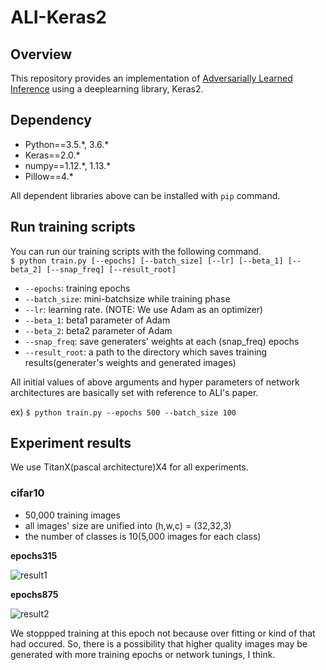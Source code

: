 # ALI-Keras2

## Overview

This repository provides an implementation of [Adversarially Learned Inference](https://arxiv.org/pdf/1606.00704) using a deeplearning library, Keras2.

## Dependency

* Python==3.5.\*, 3.6.\*
* Keras==2.0.\*
* numpy==1.12.\*, 1.13.\*
* Pillow==4.\*

All dependent libraries above can be installed with `pip` command.

## Run training scripts

You can run our training scripts with the following command.  
`$ python train.py [--epochs] [--batch_size] [--lr] [--beta_1] [--beta_2] [--snap_freq] [--result_root]`

* `--epochs`: training epochs
* `--batch_size`: mini-batchsize while training phase
* `--lr`: learning rate. (NOTE: We use Adam as an optimizer)
* `--beta_1`: beta1 parameter of Adam
* `--beta_2`: beta2 parameter of Adam
* `--snap_freq`: save generaters' weights at each (snap_freq) epochs
* `--result_root`: a path to the directory which saves training results(generater's weights and generated images)

All initial values of above arguments and hyper parameters of network architectures are basically set with reference to ALI's paper.

ex) `$ python train.py --epochs 500 --batch_size 100`

## Experiment results

We use TitanX(pascal architecture)X4 for all experiments.

### cifar10

* 50,000 training images
* all images' size are unified into (h,w,c) = (32,32,3)
* the number of classes is 10(5,000 images for each class)  

**epochs315**

![result1](https://i.imgur.com/16buX2d.png)  

**epochs875**

![result2](https://i.imgur.com/VDrzbFi.png)  

We stoppped training at this epoch not because over fitting or kind of that had occured. So, there is a possibility that higher quality images may be generated with more training epochs or network tunings, I think.
